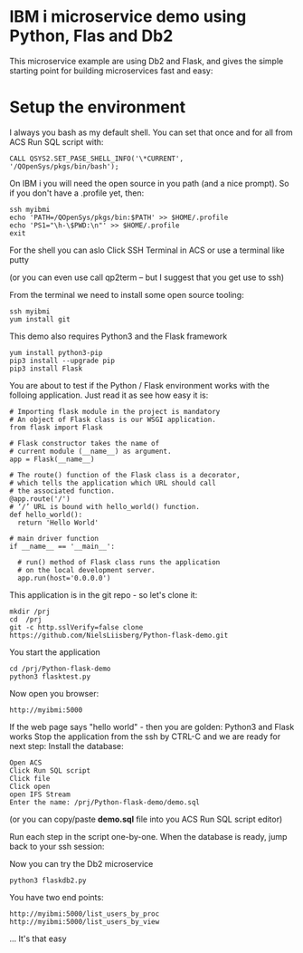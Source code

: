 # IBM i microservice demo using Python, Flas and Db2
This microservice example are using Db2 and Flask, and gives the simple starting point for building microservices fast and easy:

# Setup the environment

I always you bash as my default shell. You can set that once and for all from ACS Run SQL script with: 
```
CALL QSYS2.SET_PASE_SHELL_INFO('\*CURRENT', '/QOpenSys/pkgs/bin/bash');   
```

On IBM i you will need the open source in you path (and a nice prompt). So if you don't have a .profile yet, then:
```
ssh myibmi
echo 'PATH=/QOpenSys/pkgs/bin:$PATH' >> $HOME/.profile
echo 'PS1="\h-\$PWD:\n"' >> $HOME/.profile
exit 
```

For the shell you can aslo Click SSH Terminal in ACS or use a terminal like putty 

(or you can even use call qp2term – but I suggest that you get use to ssh)

From the terminal we need to install some open source tooling:

```
ssh myibmi
yum install git
```

This demo also requires Python3 and the Flask framework
```
yum install python3-pip
pip3 install --upgrade pip
pip3 install Flask
```
You are about to test if the Python / Flask environment works with the folloing application. Just read it as see how easy it is:  

```
# Importing flask module in the project is mandatory 
# An object of Flask class is our WSGI application. 
from flask import Flask 

# Flask constructor takes the name of 
# current module (__name__) as argument. 
app = Flask(__name__) 

# The route() function of the Flask class is a decorator, 
# which tells the application which URL should call 
# the associated function. 
@app.route('/') 
# ‘/’ URL is bound with hello_world() function. 
def hello_world(): 
  return 'Hello World'

# main driver function 
if __name__ == '__main__': 

  # run() method of Flask class runs the application 
  # on the local development server. 
  app.run(host='0.0.0.0')

```
This application is in the git repo - so let's clone it:
```
mkdir /prj
cd  /prj
git -c http.sslVerify=false clone https://github.com/NielsLiisberg/Python-flask-demo.git
```

You start the application 

```
cd /prj/Python-flask-demo
python3 flasktest.py
```
Now open you browser:
```
http://myibmi:5000
```
If the web page says "hello world" - then you are golden: Python3 and Flask works 
Stop the application from the ssh by CTRL-C
and we are ready for next step: Install  the database:

```
Open ACS
Click Run SQL script
Click file
Click open 
open IFS Stream
Enter the name: /prj/Python-flask-demo/demo.sql
```

(or you can copy/paste  **demo.sql** file into you ACS Run SQL script editor)

Run each step in the script one-by-one. When the database is ready, jump back to your ssh session:

Now you can try the Db2 microservice 
```
python3 flaskdb2.py
```

You have two end points:
```
http://myibmi:5000/list_users_by_proc
http://myibmi:5000/list_users_by_view
```

... It's that easy

